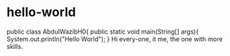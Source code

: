 # hello-world

public class AbdulWazibH0{
  public static void main(String[] args){
    System.out.println("Hello World");
  }
Hi every-one, it me, the one with more skills.
